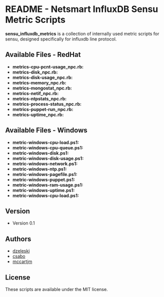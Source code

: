 README - Netsmart InfluxDB Sensu Metric Scripts
======
**sensu_influxdb_metrics** is a collection of internally used metric scripts for sensu, designed specifically for influxdb line protocol.

## Available Files - RedHat
* **metrics-cpu-pcnt-usage_npc.rb:**
* **metrics-disk_npc.rb:**
* **metrics-disk-usage_npc.rb:**
* **metrics-memory_npc.rb:**
* **metrics-mongostat_npc.rb:**
* **metrics-netif_npc.rb:**
* **metrics-ntpstats_npc.rb:**
* **metrics-process-status_npc.rb:**
* **metrics-puppet-run_npc.rb:**
* **metrics-uptime_npc.rb:**

## Available Files - Windows
* **metric-windows-cpu-load.ps1:**
* **metric-windows-cpu-queue.ps1:**
* **metric-windows-disk.ps1:**
* **metric-windows-disk-usage.ps1:**
* **metric-windows-network.ps1:**
* **metric-windows-ntp.ps1:**
* **metric-windows-pagefile.ps1:**
* **metric-windows-puppet.ps1:**
* **metric-windows-ram-usage.ps1:**
* **metric-windows-uptime.ps1:**
* **metric-windows-cpu-load.ps1:**

## Version
* Version 0.1

## Authors

* [dzeleski](https://github.com/dzeleski)
* [csabo](https://github.com/csabo)
* [mccartjm](https://github.com/mccartjm)

## License

These scripts are available under the MIT license.
